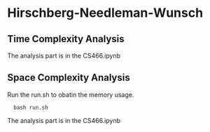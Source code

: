 # Hirschberg-Needleman-Wunsch
## Time Complexity Analysis
The analysis part is in the CS466.ipynb
## Space Complexity Analysis
Run the run.sh to obatin the memory usage.
```
  bash run.sh
```
The analysis part is in the CS466.ipynb
